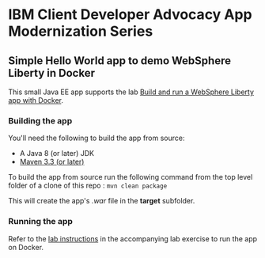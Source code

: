 # IBM Client Developer Advocacy App Modernization Series

## Simple Hello World app to demo  WebSphere Liberty in Docker

This small Java EE app supports the lab [Build and run a WebSphere Liberty app with Docker](https://github.com/IBMAppModernization/app-modernization-liberty-on-docker).


### Building the app

You'll need the following to build the app from source:
- A Java 8 (or later) JDK
- [Maven 3.3 (or later)](https://maven.apache.org/download.cgi)

To build the app from source  run the following command from the top level folder of a clone of this repo :
    ```
    mvn clean package
    ```

This will create the app's *.war* file in the **target** subfolder.

### Running the app

Refer to the [lab instructions](https://github.com/IBMAppModernization/app-modernization-liberty-on-docker) in the accompanying lab exercise to run the app on Docker.

